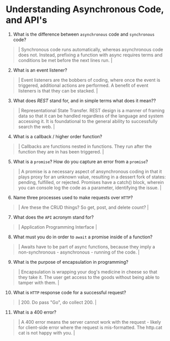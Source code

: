 # Understanding Asynchronous Code, and API's
01. What is the difference between `asynchronous` code and `synchronous` code?

  > | Synchronous code runs automatically, whereas asynchronous code does not. Instead, prefixing a function with async requires terms and conditions be met before the next lines run. |

02. What is an event listener?

  > | Event listeners are the bobbers of coding, where once the event is triggered, additional actions are performed. A benefit of event listeners is that they can be stacked. |

03. What does *REST* stand for, and in simple terms what does it mean??

  > | Representational State Transfer. REST design is a manner of framing data so that it can be handled regardless of the language and system accessing it. It is foundational to the general ability to successfully search the web. |

04. What is a callback / higher order function?

  > | Callbacks are functions nested in functions. They run after the function they are in has been triggered. |

05. What is a `promise`? How do you capture an error from a `promise`?

  > | A promise is a necessary aspect of ansynchronous coding in that it plays proxy for an unknown value, resulting in a dessert fork of states: pending, fulfilled, or rejected. Promises have a catch() block, wherein you can console log the code as a parameter, identifying the issue. |

06. Name three processes used to make requests over `HTTP`?

  > | Are these the CRUD things? So get, post, and delete count? |

07. What does the `API` acronym stand for?

  > | Application Programming Interface |

08. What must you do in order to `await` a promise inside of a function?

  > | Awaits have to be part of async functions, because they imply a non-synchronous - asynchronous - running of the code.  |

09. What is the purpose of encapsulation in programming?

  > | Encapsulation is wrapping your dog's medicine in cheese so that they take it. The user get access to the goods without being able to tamper with them. |

10. What is `HTTP` response code for a successful request?

  > | 200. Do pass "Go", do collect 200. |

11. What is a 400 error?

  > | A 400 error means the server cannot work with the request - likely for client-side error where the request is mis-formatted. The http.cat cat is not happy with you. |
